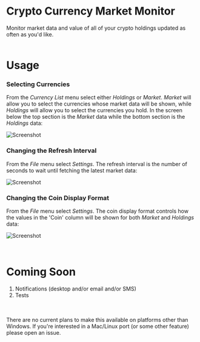 # Crypto Currency Market Monitor
Monitor market data and value of all of your crypto holdings updated as often as you'd like.
<br />
<br />
# Usage
### Selecting Currencies
From the *Currency List* menu select either *Holdings* or *Market*. *Market* will allow you to select the currencies whose market data will be shown, while *Holdings* will allow you to select the currencies you hold. In the screen below the top section is the *Market* data while the bottom section is the *Holdings* data:

![Screenshot](https://s10.postimg.org/pgg6lg43d/ccmm_01.png)

### Changing the Refresh Interval
From the *File* menu select *Settings*. The refresh interval is the number of seconds to wait until fetching the latest market data:

![Screenshot](https://s13.postimg.org/yeqg7emk7/ccmm_win_settings.png)

### Changing the Coin Display Format
From the *File* menu select *Settings*. The coin display format controls how the values in the 'Coin' column will be shown for both *Market* and *Holdings* data:

![Screenshot](https://s13.postimg.org/yeqg7emk7/ccmm_win_settings.png)

<br />

# Coming Soon
1. Notifications (desktop and/or email and/or SMS)
2. Tests
<br />
<br />
There are no current plans to make this available on platforms other than Windows. If you're interested in a Mac/Linux port (or some other feature) please open an issue.